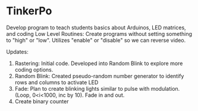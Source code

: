 # TinkerPo
Develop program to teach students basics about Arduinos, LED matrices, and coding
Low Level Routines: Create programs without setting something to "high" or "low". Utilizes "enable" or "disable" so we can reverse video. 

Updates:
1. Rastering: Initial code. Developed into Random Blink to explore more coding options. 
2. Random Blink: Created pseudo-random number generator to identify rows and columns to activate LED
3. Fade: Plan to create blinking lights similar to pulse with modulation. (Loop, 0<i<1000, inc by 10). Fade in and out.
4. Create binary counter
